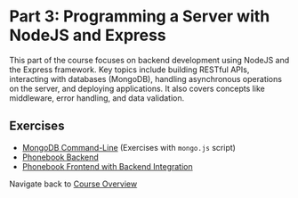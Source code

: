 # Part 3: Programming a Server with NodeJS and Express

This part of the course focuses on backend development using NodeJS and the Express framework. Key topics include building RESTful APIs, interacting with databases (MongoDB), handling asynchronous operations on the server, and deploying applications. It also covers concepts like middleware, error handling, and data validation.

## Exercises

- [MongoDB Command-Line](./mongodb/README.md) (Exercises with `mongo.js` script)
- [Phonebook Backend](./phonebook/README.md)
- [Phonebook Frontend with Backend Integration](./phonebook-frontend/README.md)

Navigate back to [Course Overview](../../README.md)
